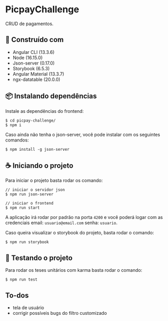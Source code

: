 # PicpayChallenge

CRUD de pagamentos.

## 🧱 Construído com

- Angular CLI (13.3.6)
- Node (16.15.0)
- Json-server (0.17.0)
- Storybook (6.5.3)
- Angular Material (13.3.7)
- ngx-datatable (20.0.0)


## 📦 Instalando dependências

Instale as dependências do frontend:
```
$ cd picpay-challenge/
$ npm i
```

Caso ainda não tenha o json-server, você pode instalar com os seguintes comandos:
```
$ npm install -g json-server
```

## ☕ Iniciando o projeto

Para iniciar o projeto basta rodar os comando:
```
// iniciar o servidor json
$ npm run json-server 

// iniciar o frontend
$ npm run start 
```

A aplicação irá rodar por padrão na porta ```4200``` e você poderá logar com as credenciais email: ```usuario@email.com``` senha: ```usuario```. 

Caso queira visualizar o storybook do projeto, basta rodar o comando:
```
$ npm run storybook
```


## 🧪 Testando o projeto

Para rodar os teses unitários com karma basta rodar o comando:
```
$ npm run test
```

## To-dos
- tela de usuário
- corrigir possíveis bugs do filtro customizado
